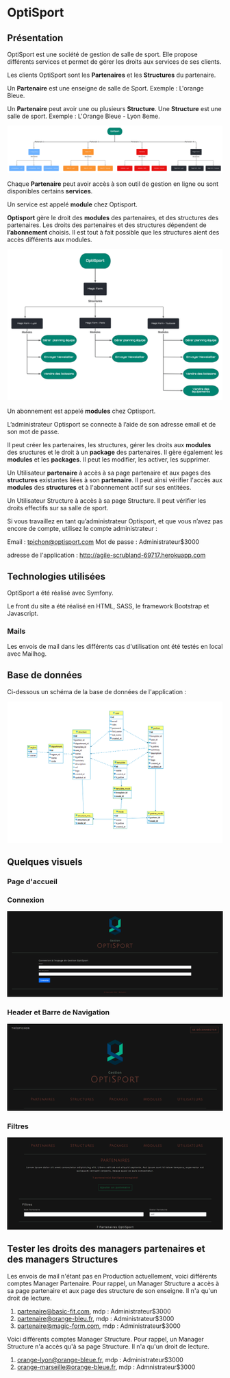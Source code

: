 # OptiSport

## Présentation

OptiSport est une société de gestion de salle de sport. Elle propose différents services et permet de gérer les droits aux services de ses clients.  

Les clients OptiSport sont les **Partenaires**  et les **Structures** du partenaire. 

Un **Partenaire** est une enseigne de salle de Sport. 
Exemple : L'orange Bleue. 

Un **Partenaire** peut avoir une ou plusieurs **Structure**. Une **Structure** est une salle de sport. 
Exemple : L'Orange Bleue - Lyon 8eme. 

![](/public/img/info/Clients-Optisport-1.png)

Chaque **Partenaire** peut avoir accès à son outil de gestion en ligne ou sont disponibles certains **services**.

Un service est appelé **module** chez Optisport.  

**Optisport** gère le droit des **modules** des partenaires, et des structures des partenaires. Les droits des partenaires et des structures dépendent de **l’abonnement** choisis. Il est tout à fait possible que les structures aient des accès différents aux modules. 

![](/public/img/info/Optisport-Structure-Module-1.png)

Un abonnement est appelé **modules** chez Optisport. 

L’administrateur Optisport se connecte à l’aide de son adresse email et de son mot de passe. 

Il peut créer les partenaires, les structures, gérer les droits aux **modules** des sructures et le droit à un **package** des partenaires.
Il gère également les **modules** et les **packages**. Il peut les modifier, les activer, les supprimer. 

Un Utilisateur **partenaire**  à accès à sa page partenaire et aux pages des **structures** existantes liées à son **partenaire**. Il peut ainsi vérifier l'accès aux **modules** des **structures** et à l'abonnement actif sur ses entitées.

Un Utilisateur Structure à accès à sa page Structure. Il peut vérifier les droits effectifs sur sa salle de sport.

Si vous travaillez en tant qu’administrateur Optisport, et que vous n’avez pas encore de compte, utilisez le compte administrateur : 

Email : tpichon@optisport.com
Mot de passe : Administrateur$3000

adresse de l'application : http://agile-scrubland-69717.herokuapp.com

## Technologies utilisées 

OptiSport a été réalisé avec Symfony. 

Le front du site a été réalisé en HTML, SASS, le framework Bootstrap et Javascript. 


### Mails 

Les envois de mail dans les différents cas d'utilisation ont été testés en local avec Mailhog. 

## Base de données 

Ci-dessous un schéma de la base de données de l'application : 

![](/public/img/info/OptiSport-bdd.png)

## Quelques visuels 

### Page d'accueil 

### Connexion

![](/public/img/info/login.png)

### Header et Barre de Navigation 

![](/public/img/info/header5.png)

### Filtres

![](/public/img/info/filtre.png)

## Tester les droits des managers partenaires et des managers Structures

Les envois de mail n'étant pas en Production actuellement, voici différents comptes Manager Partenaire. Pour rappel, un Manager Structure a accès à sa page partenaire et aux page des structure de son enseigne. Il n'a qu'un droit de lecture. 

1. partenaire@basic-fit.com, mdp : Administrateur$3000
2. partenaire@orange-bleu.fr, mdp : Administrateur$3000
3. partenaire@magic-form.com, mdp : Administrateur$3000

Voici différents comptes Manager Structure. Pour rappel, un Manager Structure n'a accès qu'à sa page Structure. Il n'a qu'un droit de lecture.

1. orange-lyon@orange-bleue.fr, mdp : Administrateur$3000
2. orange-marseille@orange-bleue.fr, mdp : Admnistrateur$3000
